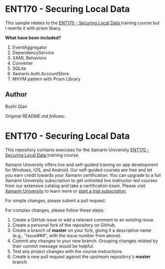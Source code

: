 ENT170 - Securing Local Data
=====================

This sample relates to the [ENT170 - Securing Local Data ](https://github.com/XamarinUniversity/ENT170) training course but I rewrite it with prism libary. 

**What have been included?**

1. EventAggregator
1. DependencyService
1. XAML Behaviors
1. Converter
1. SQLite
1. Xamarin.Auth.AccountStore
1. MVVM pattern with Prism Library

Author
------

Bozhi Qian


*Original README.md follows:*

# ENT170 - Securing Local Data 

This repository contains exercises for the Xamarin University [ENT170 - Securing Local Data ](http://university.xamarin.com/classes/#ent170-securing-local-data) training course.

Xamarin University offers live and self-guided training on app development for Windows, iOS, and Android. Our self-guided courses are free and let you earn credit towards your Xamarin certification. You can upgrade to a full Xamarin University subscription to get unlimited live instructor-led courses from our extensive catalog and take a certification exam. Please visit [Xamarin University](https://university.xamarin.com/) to learn more or [start a trial subscrption](https://www.xamarin.com/university#request-trial).

For simple changes, please submit a pull request.

For complex changes, please follow these steps:

1. Create a GitHub issue or add a relevant comment to an existing issue.
2. Create a personal fork of the repository on GitHub.
3. Create a branch of **master** on your fork, giving it a descriptive name (e.g., "issue###", with the issue number from above).
4. Commit any changes to your new branch. Grouping changes related by their commit message would be helpful.
5. Test any project changes with the course instructions.
6. Create a new pull request against the upstream repository's **master** branch.
